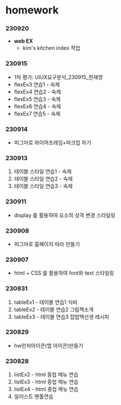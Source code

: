 # homework #

### 230920 ### 

- **web EX**
	- kim's kitchen index 작업

### 230915 ### 

- 1차 평가: UIUX요구분석_230915_한재영
- flexEx3 연습1 - 숙제
- flexEx4 연습2 - 숙제
- flexEx5 연습3 - 숙제
- flexEx6 연습4 - 숙제
- flexEx7 연습5 - 숙제


### 230914 ### 

* 피그마로 와이어프레임+마크업 하기


### 230913 ### 

1. 테이블 스타일 연습1 - 숙제
2. 테이블 스타일 연습2 - 숙제
3. 테이블 스타일 연습3 - 숙제


### 230911 ###

* display 를 활용하여 요소의 성격 변경 스타일링


### 230908 ###

* 피그마로 홈페이지 따라 만들기


### 230907 ###

* html + CSS 를 활용하여 font와 text 스타일링


### 230831 ###

1. tableEx1 - 테이블 연습1 식비
2. tableEx2 - 테이블 연습2 그림책소개
3. tableEx3 - 테이블 연습3 집밥백선생 레시피


### 230829 ###

* hw런처아이콘(앱 아이콘)만들기


### 230828 ###

1. listEx2 - html 중첩 메뉴 연습
2. listEx3 - html 중첩 메뉴 연습
3. listEx4 - html 중첩 메뉴 연습
4. 일러스트 펜툴연습

